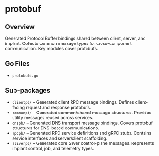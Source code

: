# protobuf

## Overview

Generated Protocol Buffer bindings shared between client, server, and implant. Collects common message types for cross-component communication. Key modules cover protobufs.

## Go Files

- `protobufs.go`

## Sub-packages

- `clientpb/` – Generated client RPC message bindings. Defines client-facing request and response protobufs.
- `commonpb/` – Generated common/shared message structures. Provides utility messages reused across services.
- `dnspb/` – Generated DNS transport message bindings. Covers protobuf structures for DNS-based communications.
- `rpcpb/` – Generated RPC service definitions and gRPC stubs. Contains service interfaces and server/client scaffolding.
- `sliverpb/` – Generated core Sliver control-plane messages. Represents implant control, job, and telemetry types.
